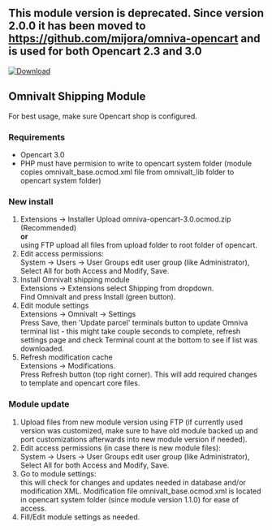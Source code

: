 ## This module version is deprecated. Since version 2.0.0 it has been moved to https://github.com/mijora/omniva-opencart and is used for both Opencart 2.3 and 3.0



[![Download](https://img.shields.io/badge/dynamic/json.svg?label=download&url=https://api.github.com/repos/mijora/omniva-opencart-3.0-ocmod/releases/latest&query=$.assets[:1].name&style=for-the-badge)](https://github.com/mijora/omniva-opencart-3.0-ocmod/releases/latest)

## Omnivalt Shipping Module

For best usage, make sure Opencart shop is configured.

### Requirements
- Opencart 3.0
- PHP must have permision to write to opencart system folder (module copies omnivalt_base.ocmod.xml file from omnivalt_lib folder to opencart system folder)

### New install
1. Extensions -> Installer Upload omniva-opencart-3.0.ocmod.zip (Recommended)<br/>
  **or**<br/>
  using FTP upload all files from upload folder to root folder of opencart.
2. Edit access permissions:<br/>
  System -> Users -> User Groups edit user group (like Administrator), Select All for both Access and Modify, Save.<br/>
3. Install Omnivalt shipping module<br/>
  Extensions -> Extensions select Shipping from dropdown.<br/>
  Find Omnivalt and press Install (green button).
4. Edit module settings<br/>
  Extensions -> Omnivalt -> Settings<br/>
  Press Save, then 'Update parcel' terminals button to update Omniva terminal list - this might take couple seconds to complete, refresh settings page and check Terminal count at the bottom to see if list was downloaded.
5. Refresh modification cache<br/>
  Extensions -> Modifications.<br/>
  Press Refresh button (top right corner). This will add required changes to template and opencart core files.

### Module update
1. Upload files from new module version using FTP (if currently used version was customized, make sure to have old module backed up and port customizations afterwards into new module version if needed).
2. Edit access permissions (in case there is new module files):<br/>
System -> Users -> User Groups edit user group (like Administrator), Select All for both Access and Modify, Save.
3. Go to module settings:<br/>
this will check for changes and updates needed in database and/or modification XML. Modification file omnivalt_base.ocmod.xml is located in opencart system folder (since module version 1.1.0) for ease of access.
4. Fill/Edit module settings as needed.

